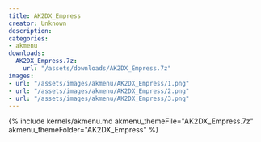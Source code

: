 ```yaml
---
title: AK2DX_Empress
creator: Unknown
description: 
categories:
- akmenu
downloads:
  AK2DX_Empress.7z:
    url: "/assets/downloads/AK2DX_Empress.7z"
images:
- url: "/assets/images/akmenu/AK2DX_Empress/1.png"
- url: "/assets/images/akmenu/AK2DX_Empress/2.png"
- url: "/assets/images/akmenu/AK2DX_Empress/3.png"
---
```


{% include kernels/akmenu.md akmenu_themeFile="AK2DX_Empress.7z" akmenu_themeFolder="AK2DX_Empress" %}
